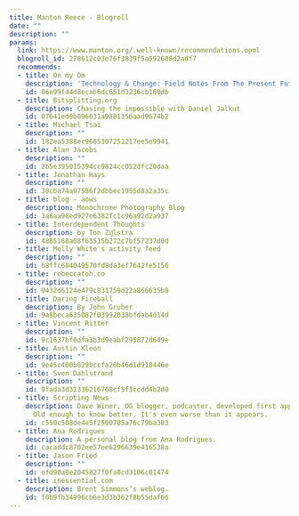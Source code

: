 ```yaml
---
title: Manton Reece - Blogroll
date: ""
description: ""
params:
  link: https://www.manton.org/.well-known/recommendations.opml
  blogroll_id: 278612c03e76f3839f5a592608d2adf7
  recommends:
  - title: On my Om
    description: 'Technology & Change: Field Notes From The Present Future'
    id: 06e99f44d8ecab6dc651d3236cb169db
  - title: Bitsplitting.org
    description: Chasing the impossible with Daniel Jalkut
    id: 07641ed0b096631a9881356aad9674b2
  - title: Michael Tsai
    description: ""
    id: 182ea5388ec9665307251217ee5e9941
  - title: Alan Jacobs
    description: ""
    id: 2b5e395015394cc9824cc052dfc20daa
  - title: Jonathan Hays
    description: ""
    id: 30cba74a97586f2dbbec1955d8a2a35c
  - title: blog - aows
    description: Monochrome Photography Blog
    id: 3a8aa98ed927e6382fc1c96a92d2a937
  - title: Interdependent Thoughts
    description: by Ton Zĳlstra
    id: 4885168a08f63515b272c7bf57237d0d
  - title: Molly White's activity feed
    description: ""
    id: 68ffc684049570fd8da3ef7642fe5156
  - title: rebeccatoh.co
    description: ""
    id: 9432d6124e479c831759d22a866635b8
  - title: Daring Fireball
    description: By John Gruber
    id: 9a8beca635082f03992038bfdab4d14d
  - title: Vincent Ritter
    description: ""
    id: 9c1637bf0dfa3b3d9eabf295872d649e
  - title: Austin Kleon
    description: ""
    id: 9e45c400b029bccfa20b46d1d918446e
  - title: Sven Dahlstrand
    description: ""
    id: 9fada3d32336216768cf5f3ccdd4b2d0
  - title: Scripting News
    description: Dave Winer, OG blogger, podcaster, developed first apps in many categories.
      Old enough to know better. It's even worse than it appears.
    id: c550c508de4e5f2500785a76c79ba383
  - title: Ana Rodrigues
    description: A personal blog from Ana Rodrigues.
    id: cacaddc8702ee57ee6296639e416538a
  - title: Jason Fried
    description: ""
    id: efd90a8e2045827f0fa8cd3106c01474
  - title: inessential.com
    description: Brent Simmons’s weblog.
    id: f0b9fb34996cb6e3d3b362f8b55daf66
---
```

